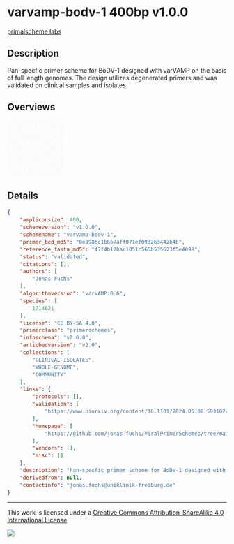 # varvamp-bodv-1 400bp v1.0.0

[primalscheme labs](https://labs.primalscheme.com/detail/varvamp-bodv-1/400/v1.0.0)

## Description

Pan-specfic primer scheme for BoDV-1 designed with varVAMP on the basis of full length genomes. The design utilizes degenerated primers and was validated on clinical samples and isolates.

## Overviews

![overview.png](work/overview.png)

## Details

```json
{
    "ampliconsize": 400,
    "schemeversion": "v1.0.0",
    "schemename": "varvamp-bodv-1",
    "primer_bed_md5": "0e9986c1b667aff071ef093263442b4b",
    "reference_fasta_md5": "47f4b12bac1051c565b535623f5e4098",
    "status": "validated",
    "citations": [],
    "authors": [
        "Jonas Fuchs"
    ],
    "algorithmversion": "varVAMP:0.6",
    "species": [
        1714621
    ],
    "license": "CC BY-SA 4.0",
    "primerclass": "primerschemes",
    "infoschema": "v2.0.0",
    "articbedversion": "v2.0",
    "collections": [
        "CLINICAL-ISOLATES",
        "WHOLE-GENOME",
        "COMMUNITY"
    ],
    "links": {
        "protocols": [],
        "validation": [
            "https://www.biorxiv.org/content/10.1101/2024.05.08.593102v1.full"
        ],
        "homepage": [
            "https://github.com/jonas-fuchs/ViralPrimerSchemes/tree/main/varvamp_tiled/BoDV"
        ],
        "vendors": [],
        "misc": []
    },
    "description": "Pan-specfic primer scheme for BoDV-1 designed with varVAMP on the basis of full length genomes. The design utilizes degenerated primers and was validated on clinical samples and isolates.",
    "derivedfrom": null,
    "contactinfo": "jonas.fuchs@uniklinik-freiburg.de"
}
```



------------------------------------------------------------------------

This work is licensed under a [Creative Commons Attribution-ShareAlike 4.0 International License](http://creativecommons.org/licenses/by-sa/4.0/) 

![](https://i.creativecommons.org/l/by-sa/4.0/88x31.png)

